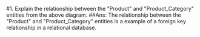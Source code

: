 #1. Explain the relationship between the "Product" and "Product_Category" entities from the above diagram.
##Ans: The relationship between the "Product" and "Product_Category" entities is a example of a foreign key relationship in a relational database.
